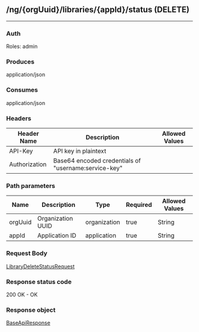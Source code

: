 ## /ng/{orgUuid}/libraries/{appId}/status (DELETE)
---
### Auth
Roles: admin
### Produces
application/json
### Consumes
application/json
### Headers
| Header Name | Description | Allowed Values |
| ----------- | ----------- | ----------- |
| API-Key | API key in plaintext |  |
| Authorization | Base64 encoded credentials of &quot;username:service-key&quot; |  |
### Path parameters
| Name | Description | Type | Required | Allowed Values |
| ----------- | ----------- | ----------- | ----------- | ----------- |
| orgUuid | Organization UUID | organization | true | String |
| appId | Application ID | application | true | String |
### Request Body
[LibraryDeleteStatusRequest](<../../objects/LibraryDeleteStatusRequest.md>)
### Response status code
200 OK - OK
### Response object
[BaseApiResponse](<../../objects/BaseApiResponse.md>)
